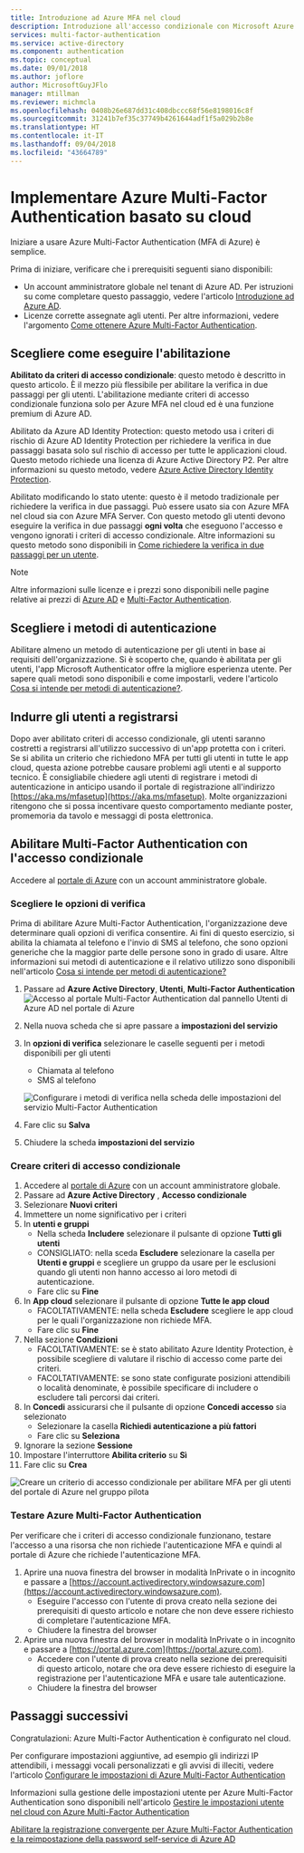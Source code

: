 ```yaml
---
title: Introduzione ad Azure MFA nel cloud
description: Introduzione all'accesso condizionale con Microsoft Azure Multi-Factor Authentication
services: multi-factor-authentication
ms.service: active-directory
ms.component: authentication
ms.topic: conceptual
ms.date: 09/01/2018
ms.author: joflore
author: MicrosoftGuyJFlo
manager: mtillman
ms.reviewer: michmcla
ms.openlocfilehash: 0408b26e687dd31c408dbccc68f56e8198016c8f
ms.sourcegitcommit: 31241b7ef35c37749b4261644adf1f5a029b2b8e
ms.translationtype: HT
ms.contentlocale: it-IT
ms.lasthandoff: 09/04/2018
ms.locfileid: "43664789"
---
```

# <a name="deploy-cloud-based-azure-multi-factor-authentication"></a>Implementare Azure Multi-Factor Authentication basato su cloud

Iniziare a usare Azure Multi-Factor Authentication (MFA di Azure) è semplice.

Prima di iniziare, verificare che i prerequisiti seguenti siano disponibili:

* Un account amministratore globale nel tenant di Azure AD. Per istruzioni su come completare questo passaggio, vedere l'articolo [Introduzione ad Azure AD](../get-started-azure-ad.md).
* Licenze corrette assegnate agli utenti. Per altre informazioni, vedere l'argomento [Come ottenere Azure Multi-Factor Authentication](concept-mfa-licensing.md).

## <a name="choose-how-to-enable"></a>Scegliere come eseguire l'abilitazione

**Abilitato da criteri di accesso condizionale**: questo metodo è descritto in questo articolo. È il mezzo più flessibile per abilitare la verifica in due passaggi per gli utenti. L'abilitazione mediante criteri di accesso condizionale funziona solo per Azure MFA nel cloud ed è una funzione premium di Azure AD.

Abilitato da Azure AD Identity Protection: questo metodo usa i criteri di rischio di Azure AD Identity Protection per richiedere la verifica in due passaggi basata solo sul rischio di accesso per tutte le applicazioni cloud. Questo metodo richiede una licenza di Azure Active Directory P2. Per altre informazioni su questo metodo, vedere [Azure Active Directory Identity Protection](../identity-protection/overview.md#risky-sign-ins).

Abilitato modificando lo stato utente: questo è il metodo tradizionale per richiedere la verifica in due passaggi. Può essere usato sia con Azure MFA nel cloud sia con Azure MFA Server. Con questo metodo gli utenti devono eseguire la verifica in due passaggi **ogni volta** che eseguono l'accesso e vengono ignorati i criteri di accesso condizionale. Altre informazioni su questo metodo sono disponibili in [Come richiedere la verifica in due passaggi per un utente](howto-mfa-userstates.md).

> [!Note]
> Altre informazioni sulle licenze e i prezzi sono disponibili nelle pagine relative ai prezzi di [Azure AD](https://azure.microsoft.com/pricing/details/active-directory/
) e [Multi-Factor Authentication](https://azure.microsoft.com/pricing/details/multi-factor-authentication/).

## <a name="choose-authentication-methods"></a>Scegliere i metodi di autenticazione

Abilitare almeno un metodo di autenticazione per gli utenti in base ai requisiti dell'organizzazione. Si è scoperto che, quando è abilitata per gli utenti, l'app Microsoft Authenticator offre la migliore esperienza utente. Per sapere quali metodi sono disponibili e come impostarli, vedere l'articolo [Cosa si intende per metodi di autenticazione?](concept-authentication-methods.md).

## <a name="get-users-to-enroll"></a>Indurre gli utenti a registrarsi

Dopo aver abilitato criteri di accesso condizionale, gli utenti saranno costretti a registrarsi all'utilizzo successivo di un'app protetta con i criteri. Se si abilita un criterio che richiedono MFA per tutti gli utenti in tutte le app cloud, questa azione potrebbe causare problemi agli utenti e al supporto tecnico. È consigliabile chiedere agli utenti di registrare i metodi di autenticazione in anticipo usando il portale di registrazione all'indirizzo [https://aka.ms/mfasetup](https://aka.ms/mfasetup). Molte organizzazioni ritengono che si possa incentivare questo comportamento mediante poster, promemoria da tavolo e messaggi di posta elettronica.

## <a name="enable-multi-factor-authentication-with-conditional-access"></a>Abilitare Multi-Factor Authentication con l'accesso condizionale

Accedere al [portale di Azure](https://portal.azure.com) con un account amministratore globale.

### <a name="choose-verification-options"></a>Scegliere le opzioni di verifica

Prima di abilitare Azure Multi-Factor Authentication, l'organizzazione deve determinare quali opzioni di verifica consentire. Ai fini di questo esercizio, si abilita la chiamata al telefono e l'invio di SMS al telefono, che sono opzioni generiche che la maggior parte delle persone sono in grado di usare. Altre informazioni sui metodi di autenticazione e il relativo utilizzo sono disponibili nell'articolo [Cosa si intende per metodi di autenticazione?](concept-authentication-methods.md)

1. Passare ad **Azure Active Directory**, **Utenti**, **Multi-Factor Authentication**
   ![Accesso al portale Multi-Factor Authentication dal pannello Utenti di Azure AD nel portale di Azure](media/howto-mfa-getstarted/users-mfa.png) 
2. Nella nuova scheda che si apre passare a **impostazioni del servizio**
3. In **opzioni di verifica** selezionare le caselle seguenti per i metodi disponibili per gli utenti
   * Chiamata al telefono
   * SMS al telefono

   ![Configurare i metodi di verifica nella scheda delle impostazioni del servizio Multi-Factor Authentication](media/howto-mfa-getstarted/mfa-servicesettings-verificationoptions.png)

4. Fare clic su **Salva**
5. Chiudere la scheda **impostazioni del servizio**

### <a name="create-conditional-access-policy"></a>Creare criteri di accesso condizionale

1. Accedere al [portale di Azure](https://portal.azure.com) con un account amministratore globale.
1. Passare ad **Azure Active Directory** , **Accesso condizionale**
1. Selezionare **Nuovi criteri**
1. Immettere un nome significativo per i criteri
1. In **utenti e gruppi**
   * Nella scheda **Includere** selezionare il pulsante di opzione **Tutti gli utenti**
   * CONSIGLIATO: nella sceda **Escludere** selezionare la casella per **Utenti e gruppi** e scegliere un gruppo da usare per le esclusioni quando gli utenti non hanno accesso ai loro metodi di autenticazione.
   * Fare clic su **Fine**
1. In **App cloud** selezionare il pulsante di opzione **Tutte le app cloud**
   * FACOLTATIVAMENTE: nella scheda **Escludere** scegliere le app cloud per le quali l'organizzazione non richiede MFA.
   * Fare clic su **Fine**
1. Nella sezione **Condizioni**
   * FACOLTATIVAMENTE: se è stato abilitato Azure Identity Protection, è possibile scegliere di valutare il rischio di accesso come parte dei criteri.
   * FACOLTATIVAMENTE: se sono state configurate posizioni attendibili o località denominate, è possibile specificare di includere o escludere tali percorsi dai criteri.
1. In **Concedi** assicurarsi che il pulsante di opzione **Concedi accesso** sia selezionato
    * Selezionare la casella **Richiedi autenticazione a più fattori**
    * Fare clic su **Seleziona**
1. Ignorare la sezione **Sessione**
1. Impostare l'interruttore **Abilita criterio** su **Sì**
1. Fare clic su **Crea**

![Creare un criterio di accesso condizionale per abilitare MFA per gli utenti del portale di Azure nel gruppo pilota](media/howto-mfa-getstarted/conditionalaccess-newpolicy.png)

### <a name="test-azure-multi-factor-authentication"></a>Testare Azure Multi-Factor Authentication

Per verificare che i criteri di accesso condizionale funzionano, testare l'accesso a una risorsa che non richiede l'autenticazione MFA e quindi al portale di Azure che richiede l'autenticazione MFA.

1. Aprire una nuova finestra del browser in modalità InPrivate o in incognito e passare a [https://account.activedirectory.windowsazure.com](https://account.activedirectory.windowsazure.com).
   * Eseguire l'accesso con l'utente di prova creato nella sezione dei prerequisiti di questo articolo e notare che non deve essere richiesto di completare l'autenticazione MFA.
   * Chiudere la finestra del browser
2. Aprire una nuova finestra del browser in modalità InPrivate o in incognito e passare a [https://portal.azure.com](https://portal.azure.com).
   * Accedere con l'utente di prova creato nella sezione dei prerequisiti di questo articolo, notare che ora deve essere richiesto di eseguire la registrazione per l'autenticazione MFA e usare tale autenticazione.
   * Chiudere la finestra del browser

## <a name="next-steps"></a>Passaggi successivi

Congratulazioni: Azure Multi-Factor Authentication è configurato nel cloud.

Per configurare impostazioni aggiuntive, ad esempio gli indirizzi IP attendibili, i messaggi vocali personalizzati e gli avvisi di illeciti, vedere l'articolo [Configurare le impostazioni di Azure Multi-Factor Authentication](howto-mfa-mfasettings.md)

Informazioni sulla gestione delle impostazioni utente per Azure Multi-Factor Authentication sono disponibili nell'articolo [Gestire le impostazioni utente nel cloud con Azure Multi-Factor Authentication](howto-mfa-userdevicesettings.md)

[Abilitare la registrazione convergente per Azure Multi-Factor Authentication e la reimpostazione della password self-service di Azure AD](concept-registration-mfa-sspr-converged.md)
